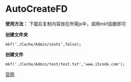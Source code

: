 # AutoCreateFD

**使用方法：**
下载后复制内容放在所需js中，调用mkf函数即可

**创建文件夹**
```
mkf('./Cache/Admin/ceshi',false);
```
**创建文件**
```
mkf('./Cache/Admin/test/test.txt','www.i5code.com');
```

[官网](http://www.i5code.com/shows-6-84.shtml)
